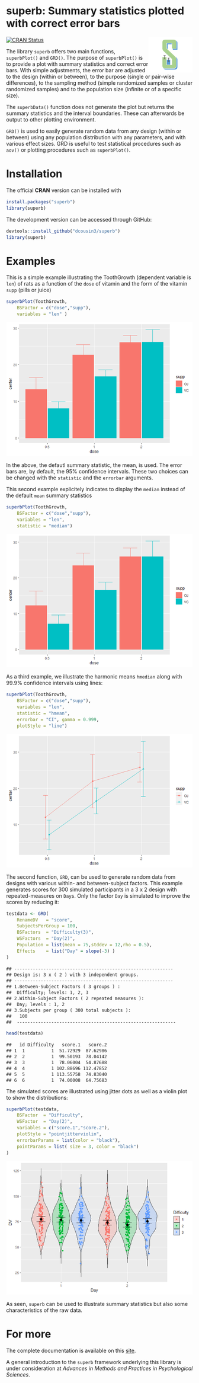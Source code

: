 
# superb: Summary statistics plotted with correct error bars

<img src="logo.png" align="right" alt="" width="120" />

<!-- badges: start -->

[![CRAN
Status](https://www.r-pkg.org/badges/version/superb)](https://cran.r-project.org/package=superb)
<!-- badges: end -->

The library `superb` offers two main functions, `superbPlot()` and
`GRD()`. The purpose of `superbPlot()` is to provide a plot with summary
statistics and correct error bars. With simple adjustments, the error
bar are adjusted to the design (within or between), to the purpose
(single or pair-wise differences), to the sampling method (simple
randomized samples or cluster randomized samples) and to the population
size (infinite or of a specific size).

The `superbData()` function does not generate the plot but returns the
summary statistics and the interval boundaries. These can afterwards be
output to other plotting environment.

`GRD()` is used to easily generate random data from any design (within
or between) using any population distribution with any parameters, and
with various effect sizes. GRD is useful to test statistical procedures
such as `aov()` or plotting procedures such as `superbPlot()`.

# Installation

The official **CRAN** version can be installed with

``` r
install.packages("superb")
library(superb)
```

The development version can be accessed through GitHub:

``` r
devtools::install_github("dcousin3/superb")
library(superb)
```

# Examples

This is a simple example illustrating the ToothGrowth (dependent
variable is `len`) of rats as a function of the `dose` of vitamin and
the form of the vitamin `supp` (pills or juice)

``` r
superbPlot(ToothGrowth, 
    BSFactor = c("dose","supp"), 
    variables = "len" )
```

![](README_files/figure-gfm/unnamed-chunk-4-1.png)<!-- -->

In the above, the defautl summary statistic, the mean, is used. The
error bars are, by default, the 95% confidence intervals. These two
choices can be changed with the `statistic` and the `errorbar`
arguments.

This second example explicitely indicates to display the `median`
instead of the default `mean` summary statistics

``` r
superbPlot(ToothGrowth, 
    BSFactor = c("dose","supp"), 
    variables = "len",
    statistic = "median")
```

![](README_files/figure-gfm/unnamed-chunk-5-1.png)<!-- -->

As a third example, we illustrate the harmonic means `hmedian` along
with 99.9% confidence intervals using lines:

``` r
superbPlot(ToothGrowth, 
    BSFactor = c("dose","supp"), 
    variables = "len",
    statistic = "hmean", 
    errorbar = "CI", gamma = 0.999,
    plotStyle = "line")
```

![](README_files/figure-gfm/unnamed-chunk-6-1.png)<!-- -->

The second function, `GRD`, can be used to generate random data from
designs with various within- and between-subject factors. This example
generates scores for 300 simulated participants in a 3 x 2 design with
repeated-measures on `Day`s. Only the factor `Day` is simulated to
improve the scores by reducing it:

``` r
testdata <- GRD(
    RenameDV   = "score", 
    SubjectsPerGroup = 100, 
    BSFactors  = "Difficulty(3)", 
    WSFactors  = "Day(2)",
    Population = list(mean = 75,stddev = 12,rho = 0.5),
    Effects    = list("Day" = slope(-3) )
)
```

    ## ------------------------------------------------------------ 
    ## Design is: 3 x ( 2 ) with 3 independent groups.
    ## ------------------------------------------------------------
    ## 1.Between-Subject Factors ( 3 groups ) :
    ##  Difficulty; levels: 1, 2, 3
    ## 2.Within-Subject Factors ( 2 repeated measures ):
    ##  Day; levels : 1, 2
    ## 3.Subjects per group ( 300 total subjects ):
    ##   100
    ##  ------------------------------------------------------------

``` r
head(testdata)
```

    ##   id Difficulty   score.1   score.2
    ## 1  1          1  51.72929  87.62986
    ## 2  2          1  99.50193  78.04142
    ## 3  3          1  78.06004  54.87688
    ## 4  4          1 102.88696 112.47852
    ## 5  5          1 113.55758  74.83040
    ## 6  6          1  74.00008  64.75683

The simulated scores are illustrated using jitter dots as well as a
violin plot to show the distributions:

``` r
superbPlot(testdata, 
    BSFactor  = "Difficulty", 
    WSFactor  = "Day(2)",
    variables = c("score.1","score.2"),
    plotStyle = "pointjitterviolin",
    errorbarParams = list(color = "black"),
    pointParams = list( size = 3, color = "black")
)
```

![](README_files/figure-gfm/unnamed-chunk-8-1.png)<!-- -->

As seen, `superb` can be used to illustrate summary statistics but also
some characteristics of the raw data.

# For more

The complete documentation is available on this
[site](https://dcousin3.github.io/superb).

A general introduction to the `superb` framework underlying this library
is under consideration at *Advances in Methods and Practices in
Psychological Sciences*.
